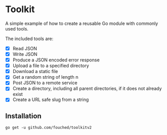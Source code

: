 # Toolkit

A simple example of how to create a reusable Go module with commonly used tools.

The included tools are:

- [X] Read JSON
- [X] Write JSON
- [X] Produce a JSON encoded error response
- [X] Upload a file to a specified directory
- [X] Download a static file
- [X] Get a random string of length n
- [X] Post JSON to a remote service
- [X] Create a directory, including all parent directories, if it does not already exist
- [X] Create a URL safe slug from a string

## Installation

`go get -u github.com/fouched/toolkitv2`